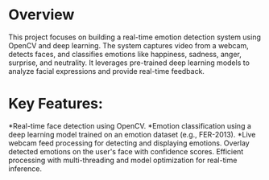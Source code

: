 # Overview
This project focuses on building a real-time emotion detection system using OpenCV and deep learning. The system captures video from a webcam, detects faces, and classifies emotions like happiness, sadness, anger, surprise, and neutrality. It leverages pre-trained deep learning models to analyze facial expressions and provide real-time feedback.
# Key Features:
*Real-time face detection using OpenCV.
*Emotion classification using a deep learning model trained on an emotion dataset (e.g., FER-2013).
*Live webcam feed processing for detecting and displaying emotions.
Overlay detected emotions on the user's face with confidence scores.
Efficient processing with multi-threading and model optimization for real-time inference.
